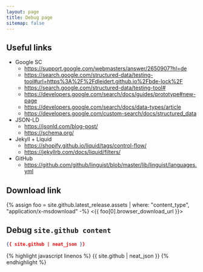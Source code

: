 ```yaml
---
layout: page
title: Debug page
sitemap: false
---
```


## Useful links

* Google SC
    * <https://support.google.com/webmasters/answer/2650907?hl=de>
    * <https://search.google.com/structured-data/testing-tool#url=https%3A%2F%2Fdleidert.github.io%2Fbde-lock%2F>
    * <https://search.google.com/structured-data/testing-tool#>
    * <https://developers.google.com/search/docs/guides/prototype#new-page>
    * <https://developers.google.com/search/docs/data-types/article>
    * <https://developers.google.com/custom-search/docs/structured_data>
* JSON-LD
    * <https://jsonld.com/blog-post/>
    * <https://schema.org/>
* Jekyll + Liquid
    * <https://shopify.github.io/liquid/tags/control-flow/>
    * <https://jekyllrb.com/docs/liquid/filters/>
* GitHub
    * <https://github.com/github/linguist/blob/master/lib/linguist/languages.yml>

## Download link

{% assign foo = site.github.latest_release.assets | where: "content_type", "application/x-msdownload" -%}
<{{ foo[0].browser_download_url }}>

## Debug `site.github content`

<!-- show site.github -->
```JSON
{{ site.github | neat_json }}
```

{% highlight javascript linenos %}
{{ site.github | neat_json }}
{% endhighlight %}

